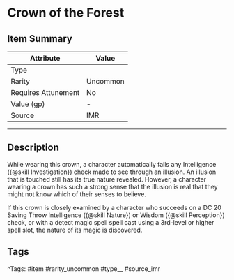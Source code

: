 # Crown of the Forest

## Item Summary

| Attribute            | Value                        |
|----------------------|------------------------------|
| Type                 |   |
| Rarity               | Uncommon             |
| Requires Attunement  | No                |
| Value (gp)           | -    |
| Source               | IMR |

---

## Description

While wearing this crown, a character automatically fails any Intelligence ({@skill Investigation}) check made to see through an illusion. An illusion that is touched still has its true nature revealed. However, a character wearing a crown has such a strong sense that the illusion is real that they might not know which of their senses to believe.

If this crown is closely examined by a character who succeeds on a DC 20 Saving Throw Intelligence ({@skill Nature}) or Wisdom ({@skill Perception}) check, or with a detect magic spell spell cast using a 3rd-level or higher spell slot, the nature of its magic is discovered.

## Tags

^Tags: #item #rarity_uncommon #type__ #source_imr